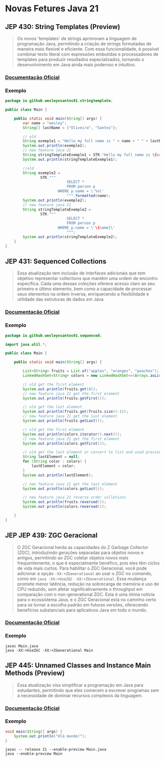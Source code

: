 # Novas Fetures Java 21
## JEP 430: String Templates (Preview)
> Os novos 'templates' de strings aprimoram a linguagem de programação Java, permitindo a criação de strings formatadas 
> de maneira mais flexível e eficiente. Com essa funcionalidade, é possível combinar texto literal com expressões 
> embutidas e processadores de templates para produzir resultados especializados, tornando o desenvolvimento em Java 
> ainda mais poderoso e intuitivo.
### [Documentação Oficial](https://openjdk.org/jeps/430)
### Exemplo

```java
package io.github.wesleyosantos91.stringtemplate;

public class Main {

    public static void main(String[] args) {
        var name = "wesley";
        String[] lastName = {"Oliveira", "Santos"};

        // old
        String exemple1 = "Hello my full name is " + name + " " + lastName[0] + " " + lastName[1];
        System.out.println(exemple1);
        // new feature java 21
        String stringTemplateExemple1 = STR."Hello my full name is \{name} \{lastName[0]} \{lastName[1]}";
        System.out.println(stringTemplateExemple1);

        //old
        String exemple2 =
                STR."""
                            SELECT *
                            FROM person p
                        WHERE p.name = \'%s\'
                            """.formatted(name);
        System.out.println(exemple2);
        // new feature java 21
        String stringTemplateExemple2 =
                STR."""
                            SELECT *
                            FROM person p
                        WHERE p.name = \'\{name}\'
                            """;
        System.out.println(stringTemplateExemple2);
    }
}

````

## JEP 431: Sequenced Collections

> Essa atualização tem inclusão de interfaces adicionais que tem objetivo representar collections que mantêm uma ordem 
> de encontro específica. Cada uma dessas coleções oferece acesso claro ao seu primeiro e último elemento, bem como a 
> capacidade de processar seus elementos na ordem inversa, enriquecendo a flexibilidade e utilidade das 
> estruturas de dados em Java.
### [Documentação Oficial](https://openjdk.org/jeps/431)
### Exemplo

```java
package io.github.wesleyosantos91.sequenced;

import java.util.*;

public class Main {

    public static void main(String[] args) {

        List<String> fruits = List.of("apples", "oranges", "peaches");
        LinkedHashSet<String> colors = new LinkedHashSet<>(Arrays.asList("blue", "green", "red"));

        // old get the first element
        System.out.println(fruits.get(0));
        // new feature java 21 get the first element
        System.out.println(fruits.getFirst());

        // old get the last element
        System.out.println(fruits.get(fruits.size()-1));
        // new feature java 21 get the last element
        System.out.println(fruits.getLast());

        // old get the first element
        System.out.println(colors.iterator().next());
        // new feature java 21 get the first element
        System.out.println(colors.getFirst());

        // old get the last element or convert to list and used previous exemple
        String lastElement = null;
        for (String color : colors) {
            lastElement = color;
        }
        System.out.println(lastElement);

        // new feature java 21 get the last element
        System.out.println(colors.getLast());

        // new feature java 21 reverse order colletions
        System.out.println(fruits.reversed());
        System.out.println(colors.reversed());

    }
}

````
## JEP JEP 439: ZGC Geracional
> O ZGC Geracional herda as capacidades do Z Garbage Collector (ZGC), introduzindo gerações separadas para objetos 
> novos e antigos, permitindo ao ZGC coletar objetos novos mais frequentemente, o que é especialmente benéfico, 
> pois eles têm ciclos de vida mais curtos. Para habilitar o ZGC Geracional, você pode adicionar a 
> opção ```-XX:+ZGenerational``` ao usar o ZGC no comando, como em ```java -XX:+UseZGC -XX:+ZGenerational```. 
> Essa mudança promete menor latência, redução na sobrecarga de memória e uso de CPU reduzido, sem afetar 
> significativamente o throughput em comparação com o non-generational ZGC. Esta é uma ótima notícia para o ecossistema 
> Java, e o ZGC Geracional está no caminho certo para se tornar a escolha padrão em futuras versões, oferecendo 
> benefícios substanciais para aplicativos Java em todo o mundo.
### [Documentação Oficial](https://openjdk.org/jeps/439)
### Exemplo

```shell
javac Main.java
java -XX:+UseZGC -XX:+ZGenerational Main
````

## JEP 445: Unnamed Classes and Instance Main Methods (Preview)
> Essa atualização visa simplificar a programação em Java para estudantes, permitindo que eles comecem a escrever 
> programas sem a necessidade de dominar recursos complexos da linguagem.
### [Documentação Oficial](https://openjdk.org/jeps/445)
### Exemplo

```java
void main(String[] args) {
    System.out.println("Olá mundo!");
}
````

```shell
javac -- release 21 --enable-preview Main.java
java --eneble-preview Main
````

